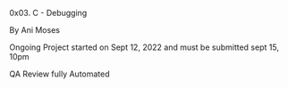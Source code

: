 0x03. C - Debugging

By Ani Moses

Ongoing Project started on Sept 12, 2022 and must be submitted sept 15, 10pm

QA Review fully Automated
